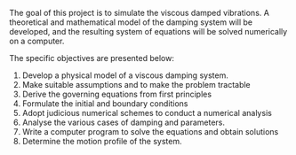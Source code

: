 The goal of this project is to simulate the viscous damped
vibrations. A theoretical and mathematical model of the
damping system will be developed, and the resulting
system of equations will be solved numerically
on a computer.

The specific objectives are presented below:
1. Develop a physical model of a viscous damping system.
2. Make suitable assumptions and to make the problem
tractable
3. Derive the governing equations from first principles
4. Formulate the initial and boundary conditions
5. Adopt judicious numerical schemes to conduct a
numerical analysis
6. Analyse the various cases of damping and parameters.
7. Write a computer program to solve the equations and
obtain solutions
9. Determine the motion profile of the system.

